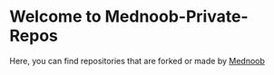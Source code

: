 # Welcome to Mednoob-Private-Repos
Here, you can find repositories that are forked or made by [Mednoob](https://github.com/Mednoob)
